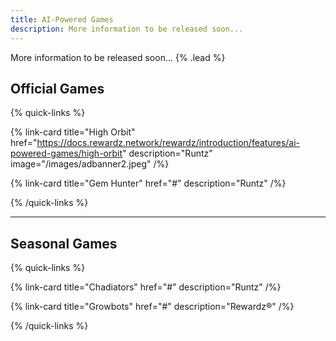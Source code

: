 ```yaml
---
title: AI-Powered Games
description: More information to be released soon...
---
```


More information to be released soon... {% .lead %}

## Official Games
{% quick-links %}

{% link-card title="High Orbit" href="https://docs.rewardz.network/rewardz/introduction/features/ai-powered-games/high-orbit" description="Runtz" image="/images/adbanner2.jpeg" /%}

{% link-card title="Gem Hunter" href="#" description="Runtz" /%}

{% /quick-links %}

---

## Seasonal Games
{% quick-links %}

{% link-card title="Chadiators" href="#" description="Runtz" /%}

{% link-card title="Growbots" href="#" description="Rewardz®" /%}

{% /quick-links %}
